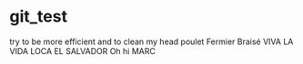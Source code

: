 # git_test
try to be more efficient
and to clean my head
poulet
Fermier
Braisé
VIVA LA VIDA LOCA
EL SALVADOR
Oh hi MARC
